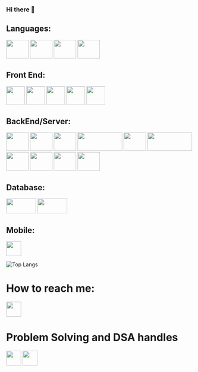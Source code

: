 ### Hi there 👋

 ## Languages:
 <img src=https://user-images.githubusercontent.com/37974051/147884827-418270e8-1183-4f17-afcb-923352e5e1b5.png height = "50" width="60"> <img src=https://user-images.githubusercontent.com/37974051/147884736-dc894b01-fcbd-4d19-94dc-125b45632fed.png height = "50" width="60"> <img src = https://user-images.githubusercontent.com/37974051/147884966-4d597469-374b-41e0-900d-e987f3302582.png height = "50" width="60"> <img src = https://user-images.githubusercontent.com/37974051/147885037-3f4029cb-f282-45d7-83d7-195ecc92568a.png height = "50" width="60">

## Front End:
<img src=https://github.com/Chittadeep/Chittadeep/assets/37974051/11421cdb-331f-4a0e-b576-bef6eaf8d6a6 height = "50" width="50"> <img src=https://user-images.githubusercontent.com/37974051/148175113-c09258e7-f2d8-4653-bf25-7e58b5e8db4e.png height = "50" width="50"> <img src=https://user-images.githubusercontent.com/37974051/148173573-f719434e-2402-4b80-9fb5-d635c279a486.png height = "50" width="50"> <img src=https://user-images.githubusercontent.com/37974051/148173620-a31ef003-d2b3-4999-8b6e-619cea4c612f.png height = "50" width="50"> <img src=https://user-images.githubusercontent.com/37974051/148174448-b02b70e8-be2b-46cf-b1e6-8c7b0f7a3287.jpg height = "50" width="50">

## BackEnd/Server:
<img src=https://user-images.githubusercontent.com/37974051/148175484-e5f42bd0-ab0f-4911-9ae9-fafd7c224fec.png height = "50" width="60"> <img src=https://user-images.githubusercontent.com/37974051/148175502-958e3930-83de-4f7b-8689-b15777ea2457.png height = "50" width="60"> <img src=https://user-images.githubusercontent.com/37974051/148175515-016d5e04-ad7b-4120-b494-9befe28f09c5.png height = "50" width="60"> <img src=https://github.com/Chittadeep/Chittadeep/assets/37974051/57f4dda9-bbfb-4416-8f37-908a04765606 height = "50" width="120"> <img src=https://github.com/Chittadeep/Chittadeep/assets/37974051/9cc57bbb-c5e4-4f62-84ed-c4323cbf05ef height = "50" width="60">  <img src=https://github.com/Chittadeep/Chittadeep/assets/37974051/b3d443ce-0925-4f93-b4ba-4756f5251d92 height = "50" width="120"> <img src=https://github.com/Chittadeep/Chittadeep/assets/37974051/1ecccfd2-07f7-47a7-85e2-cff770d8dd5d height = "50" width="60">   <img src=https://github.com/Chittadeep/Chittadeep/assets/37974051/d6723c3a-0d40-4669-ae9a-1f26c0f9e9bc height = "50" width="60"> <img src=https://github.com/Chittadeep/Chittadeep/assets/37974051/76af680b-297d-49ab-8d54-f22fb1f9563f height = "50" width="60"> <img src=https://user-images.githubusercontent.com/37974051/150396864-10bdde7e-5140-450d-9886-10da55a8dff0.png height = "50" width="60"> 

## Database:
 <img src=https://user-images.githubusercontent.com/37974051/148176288-db9747c5-d71d-46fc-8c7d-4f9236d58632.png height = "40" width="80"> <img src=https://user-images.githubusercontent.com/37974051/148176321-fd098107-4be2-4369-8136-c9d45166cb9e.png height = "40" width="80">

## Mobile:
<img src=https://user-images.githubusercontent.com/37974051/148175113-c09258e7-f2d8-4653-bf25-7e58b5e8db4e.png height = "40" width="40"> 

![Top Langs](https://github-readme-stats.vercel.app/api/top-langs/?username=Chittadeep&theme=tokyonight)

# How to reach me:
<a href="https://www.linkedin.com/in/chittadeep-biswas/"><img src="https://user-images.githubusercontent.com/37974051/122538022-c6b3f200-d043-11eb-9f37-a0ba2f66826d.png" height = 40></a>

# Problem Solving and DSA handles

<a href="https://auth.geeksforgeeks.org/user/mailchittadeep"><img src="https://user-images.githubusercontent.com/37974051/122600454-69449300-d08d-11eb-8ed9-4699cf6fc251.png" height = 40></a>
<a href="https://www.hackerrank.com/mailchittadeep?hr_r=1"><img src="https://user-images.githubusercontent.com/37974051/122600620-add02e80-d08d-11eb-84d5-7c55a793ab81.png" height = 40></a>
